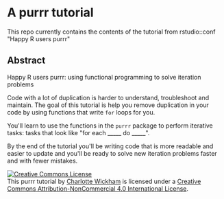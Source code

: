 # A purrr tutorial

This repo currently contains the contents of the tutorial from rstudio::conf "Happy R users purrr"

## Abstract

Happy R users purrr: using functional programming to solve iteration problems

Code with a lot of duplication is harder to understand, troubleshoot and maintain. The goal of this tutorial is help you remove duplication in your code by using functions that write `for` loops for you.

You'll learn to use the functions in the `purrr` package to perform iterative tasks: tasks that look like "for each _____ do _____".

By the end of the tutorial you'll be writing code that is more readable and easier to update and you'll be ready to solve new iteration problems faster and with fewer mistakes.

<a rel="license" href="http://creativecommons.org/licenses/by-nc/4.0/"><img alt="Creative Commons License" style="border-width:0" src="https://i.creativecommons.org/l/by-nc/4.0/80x15.png" /></a><br />This <span xmlns:dct="http://purl.org/dc/terms/" property="dct:title">purrr tutorial</span> by <a xmlns:cc="http://creativecommons.org/ns#" href="https://github.com/cwickham/purrr-tutorial" property="cc:attributionName" rel="cc:attributionURL">Charlotte Wickham</a> is licensed under a <a rel="license" href="http://creativecommons.org/licenses/by-nc/4.0/">Creative Commons Attribution-NonCommercial 4.0 International License</a>.

